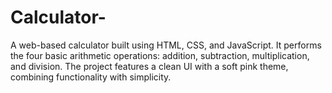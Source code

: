 # Calculator-
A web-based calculator built using HTML, CSS, and JavaScript. It performs the four basic arithmetic operations: addition, subtraction, multiplication, and division. The project features a clean UI with a soft pink theme, combining functionality with simplicity.
